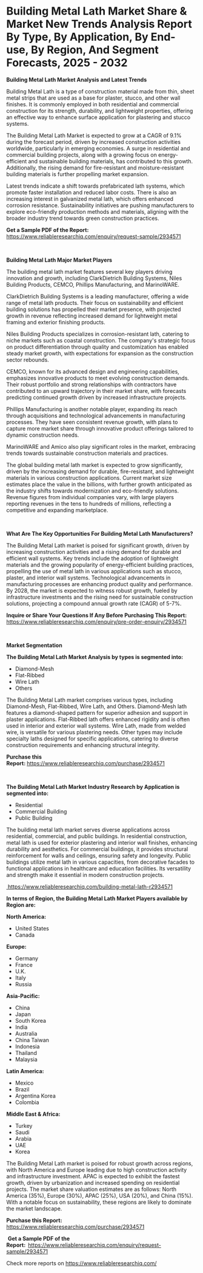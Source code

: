<p><h1>Building Metal Lath Market Share & Market New Trends Analysis Report By Type, By Application, By End-use, By Region, And Segment Forecasts, 2025 - 2032</h1></p><p><strong>Building Metal Lath Market Analysis and Latest Trends</strong></p>
<p><p>Building Metal Lath is a type of construction material made from thin, sheet metal strips that are used as a base for plaster, stucco, and other wall finishes. It is commonly employed in both residential and commercial construction for its strength, durability, and lightweight properties, offering an effective way to enhance surface application for plastering and stucco systems.</p><p>The Building Metal Lath Market is expected to grow at a CAGR of 9.1% during the forecast period, driven by increased construction activities worldwide, particularly in emerging economies. A surge in residential and commercial building projects, along with a growing focus on energy-efficient and sustainable building materials, has contributed to this growth. Additionally, the rising demand for fire-resistant and moisture-resistant building materials is further propelling market expansion.</p><p>Latest trends indicate a shift towards prefabricated lath systems, which promote faster installation and reduced labor costs. There is also an increasing interest in galvanized metal lath, which offers enhanced corrosion resistance. Sustainability initiatives are pushing manufacturers to explore eco-friendly production methods and materials, aligning with the broader industry trend towards green construction practices.</p></p>
<p><strong>Get a Sample PDF of the Report:&nbsp;</strong> <a href="https://www.reliableresearchiq.com/enquiry/request-sample/2934571?utm_campaign=2732&utm_medium=2&utm_source=Github&utm_content=ia&utm_term=13032025&utm_id=building-metal-lath">https://www.reliableresearchiq.com/enquiry/request-sample/2934571</a></p>
<p>&nbsp;</p>
<p><strong>Building Metal Lath Major Market Players</strong></p>
<p><p>The building metal lath market features several key players driving innovation and growth, including ClarkDietrich Building Systems, Niles Building Products, CEMCO, Phillips Manufacturing, and MarinoWARE. </p><p>ClarkDietrich Building Systems is a leading manufacturer, offering a wide range of metal lath products. Their focus on sustainability and efficient building solutions has propelled their market presence, with projected growth in revenue reflecting increased demand for lightweight metal framing and exterior finishing products.</p><p>Niles Building Products specializes in corrosion-resistant lath, catering to niche markets such as coastal construction. The company's strategic focus on product differentiation through quality and customization has enabled steady market growth, with expectations for expansion as the construction sector rebounds.</p><p>CEMCO, known for its advanced design and engineering capabilities, emphasizes innovative products to meet evolving construction demands. Their robust portfolio and strong relationships with contractors have contributed to an upward trajectory in their market share, with forecasts predicting continued growth driven by increased infrastructure projects.</p><p>Phillips Manufacturing is another notable player, expanding its reach through acquisitions and technological advancements in manufacturing processes. They have seen consistent revenue growth, with plans to capture more market share through innovative product offerings tailored to dynamic construction needs.</p><p>MarinoWARE and Amico also play significant roles in the market, embracing trends towards sustainable construction materials and practices.</p><p>The global building metal lath market is expected to grow significantly, driven by the increasing demand for durable, fire-resistant, and lightweight materials in various construction applications. Current market size estimates place the value in the billions, with further growth anticipated as the industry shifts towards modernization and eco-friendly solutions. Revenue figures from individual companies vary, with large players reporting revenues in the tens to hundreds of millions, reflecting a competitive and expanding marketplace.</p></p>
<p>&nbsp;</p>
<p><strong>What Are The Key Opportunities For Building Metal Lath Manufacturers?</strong></p>
<p><p>The Building Metal Lath market is poised for significant growth, driven by increasing construction activities and a rising demand for durable and efficient wall systems. Key trends include the adoption of lightweight materials and the growing popularity of energy-efficient building practices, propelling the use of metal lath in various applications such as stucco, plaster, and interior wall systems. Technological advancements in manufacturing processes are enhancing product quality and performance. By 2028, the market is expected to witness robust growth, fueled by infrastructure investments and the rising need for sustainable construction solutions, projecting a compound annual growth rate (CAGR) of 5-7%.</p></p>
<p><strong>Inquire or Share Your Questions If Any Before Purchasing This Report:</strong> <a href="https://www.reliableresearchiq.com/enquiry/pre-order-enquiry/2934571?utm_campaign=2732&utm_medium=2&utm_source=Github&utm_content=ia&utm_term=13032025&utm_id=building-metal-lath">https://www.reliableresearchiq.com/enquiry/pre-order-enquiry/2934571</a></p>
<p>&nbsp;</p>
<p><strong>Market Segmentation</strong></p>
<p><strong>The Building Metal Lath Market Analysis by types is segmented into:</strong></p>
<p><ul><li>Diamond-Mesh</li><li>Flat-Ribbed</li><li>Wire Lath</li><li>Others</li></ul></p>
<p><p>The Building Metal Lath market comprises various types, including Diamond-Mesh, Flat-Ribbed, Wire Lath, and Others. Diamond-Mesh lath features a diamond-shaped pattern for superior adhesion and support in plaster applications. Flat-Ribbed lath offers enhanced rigidity and is often used in interior and exterior wall systems. Wire Lath, made from welded wire, is versatile for various plastering needs. Other types may include specialty laths designed for specific applications, catering to diverse construction requirements and enhancing structural integrity.</p></p>
<p><strong>Purchase this Report:&nbsp;</strong><a href="https://www.reliableresearchiq.com/purchase/2934571?utm_campaign=2732&utm_medium=2&utm_source=Github&utm_content=ia&utm_term=13032025&utm_id=building-metal-lath">https://www.reliableresearchiq.com/purchase/2934571</a></p>
<p>&nbsp;</p>
<p><strong>The Building Metal Lath Market Industry Research by Application is segmented into:</strong></p>
<p><ul><li>Residential</li><li>Commercial Building</li><li>Public Building</li></ul></p>
<p><p>The building metal lath market serves diverse applications across residential, commercial, and public buildings. In residential construction, metal lath is used for exterior plastering and interior wall finishes, enhancing durability and aesthetics. For commercial buildings, it provides structural reinforcement for walls and ceilings, ensuring safety and longevity. Public buildings utilize metal lath in various capacities, from decorative facades to functional applications in healthcare and education facilities. Its versatility and strength make it essential in modern construction projects.</p></p>
<p><a href="https://www.reliableresearchiq.com/building-metal-lath-r2934571?utm_campaign=2732&utm_medium=2&utm_source=Github&utm_content=ia&utm_term=13032025&utm_id=building-metal-lath">&nbsp;https://www.reliableresearchiq.com/building-metal-lath-r2934571</a></p>
<p><strong>In terms of Region, the Building Metal Lath Market Players available by Region are:</strong></p>
<p>
    <p> <strong> North America: </strong>
        <ul>
            <li>United States</li>
            <li>Canada</li>
        </ul>
        </p> 
    <p> <strong> Europe: </strong>
        <ul>
            <li>Germany</li>
            <li>France</li>
            <li>U.K.</li>
            <li>Italy</li>
            <li>Russia</li>
        </ul>
        </p> 
    <p> <strong> Asia-Pacific: </strong>
        <ul>
            <li>China</li>
            <li>Japan</li>
            <li>South Korea</li>
            <li>India</li>
            <li>Australia</li>
            <li>China Taiwan</li>
            <li>Indonesia</li>
            <li>Thailand</li>
            <li>Malaysia</li>
        </ul>
        </p> 
    <p> <strong> Latin America: </strong>
        <ul>
            <li>Mexico</li>
            <li>Brazil</li>
            <li>Argentina Korea</li>
            <li>Colombia</li>
        </ul>
        </p> 
    <p> <strong> Middle East & Africa: </strong>
        <ul>
            <li>Turkey</li>
            <li>Saudi</li>
            <li>Arabia</li>
            <li>UAE</li>
            <li>Korea</li>
        </ul>
    </p>
    </p>
<p><p>The Building Metal Lath market is poised for robust growth across regions, with North America and Europe leading due to high construction activity and infrastructure investment. APAC is expected to exhibit the fastest growth, driven by urbanization and increased spending on residential projects. The market share valuation estimates are as follows: North America (35%), Europe (30%), APAC (25%), USA (20%), and China (15%). With a notable focus on sustainability, these regions are likely to dominate the market landscape.</p></p>
<p><strong>Purchase this Report: </strong><a href="https://www.reliableresearchiq.com/purchase/2934571?utm_campaign=2732&utm_medium=2&utm_source=Github&utm_content=ia&utm_term=13032025&utm_id=building-metal-lath">https://www.reliableresearchiq.com/purchase/2934571</a></p>
<p>&nbsp;<strong>Get a Sample PDF of the Report:&nbsp;&nbsp;</strong><a href="https://www.reliableresearchiq.com/enquiry/request-sample/2934571?utm_campaign=2732&utm_medium=2&utm_source=Github&utm_content=ia&utm_term=13032025&utm_id=building-metal-lath">https://www.reliableresearchiq.com/enquiry/request-sample/2934571</a></p>
<p><strong></strong></p>
<p>Check more reports on <a href="https://www.reliableresearchiq.com/?utm_campaign=2732&utm_medium=2&utm_source=Github&utm_content=ia&utm_term=13032025&utm_id=building-metal-lath">https://www.reliableresearchiq.com/</a></p>